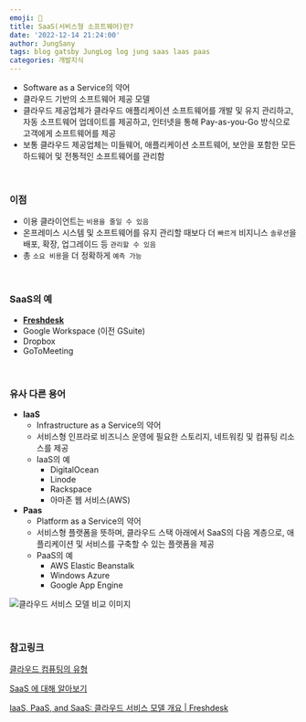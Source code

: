 ```yaml
---
emoji: 🪫
title: SaaS(서비스형 소프트웨어)란?
date: '2022-12-14 21:24:00'
author: JungSany
tags: blog gatsby JungLog log jung saas laas paas
categories: 개발지식
---
```


- Software as a Service의 약어
- 클라우드 기반의 소프트웨어 제공 모델
- 클라우드 제공업체가 클라우드 애플리케이션 소프트웨어를 개발 및 유지 관리하고, 자동 소프트웨어 업데이트를 제공하고, 인터넷을 통해 Pay-as-you-Go 방식으로 고객에게 소프트웨어를 제공
- 보통 클라우드 제공업체는 미들웨어, 애플리케이션 소프트웨어, 보안을 포함한 모든 하드웨어 및 전통적인 소프트웨어를 관리함

<br/>

### 이점

- 이용 클라이언트는 `비용을 줄일 수 있음`
- 온프레미스 시스템 및 소프트웨어를 유지 관리할 때보다 더 `빠르게` 비지니스 `솔루션`을 배포, 확장, 업그레이드 등 `관리할 수 있음`
- 총 `소요 비용`을 더 정확하게 `예측 가능`

<br/>

### **SaaS의 예**

- **[Freshdesk](https://freshdesk.com/ko/resources/)**
- Google Workspace (이전 GSuite)
- Dropbox
- GoToMeeting

<br/>

### 유사 다른 용어

- **IaaS**
  - Infrastructure as a Service의 약어
  - 서비스형 인프라로 비즈니스 운영에 필요한 스토리지, 네트워킹 및 컴퓨팅 리소스를 제공
  - IaaS의 예
    - DigitalOcean
    - Linode
    - Rackspace
    - 아마존 웹 서비스(AWS)
- **Paas**
  - Platform as a Service의 약어
  - 서비스형 플랫폼을 뜻하며, 클라우드 스택 아래에서 SaaS의 다음 계층으로, 애플리케이션 및 서비스를 구축할 수 있는 플랫폼을 제공
  - PaaS의 예
    - AWS Elastic Beanstalk
    - Windows Azure
    - Google App Engine

![클라우드 서비스 모델 비교 이미지](https://blog.kakaocdn.net/dn/scwJn/btqIVIi9FuX/03Q2Lk0NSzn63lA4mfo1J0/img.jpg)

<br/>

### 참고링크

[클라우드 컴퓨팅의 유형](https://www.redhat.com/ko/topics/cloud-computing/public-cloud-vs-private-cloud-and-hybrid-cloud)

[SaaS 에 대해 알아보기](https://www.oracle.com/kr/applications/what-is-saas/)

[IaaS, PaaS, and SaaS: 클라우드 서비스 모델 개요 | Freshdesk](https://freshdesk.com/ko/kblogs/iaas-paas-saas/?tactic_id=4583438&utm_source=Google-AdWords&utm_medium=FD-L-Search-APAC-Korea-DSA&utm_campaign=FD-L-Search-APAC-Korea-DSA%7D&utm_term=&device=c&matchtype=&network=g&gclid=Cj0KCQjwhY-aBhCUARIsALNIC05XN10OpPkQshqqXHR4Vq3_-MUUBxPEMOSbNdcsvZNPETovOMSUClsaAqqLEALw_wcB&gclid=Cj0KCQjwhY-aBhCUARIsALNIC05XN10OpPkQshqqXHR4Vq3_-MUUBxPEMOSbNdcsvZNPETovOMSUClsaAqqLEALw_wcB)

<br/>

```toc

```
